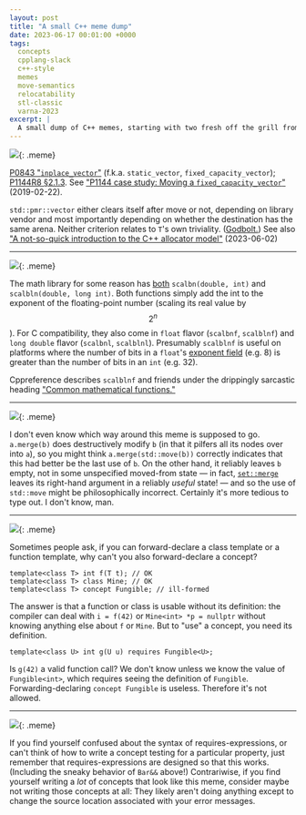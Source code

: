 ```yaml
---
layout: post
title: "A small C++ meme dump"
date: 2023-06-17 00:01:00 +0000
tags:
  concepts
  cpplang-slack
  c++-style
  memes
  move-semantics
  relocatability
  stl-classic
  varna-2023
excerpt: |
  A small dump of C++ memes, starting with two fresh off the grill from the Varna WG21 meeting.
---
```


![](/blog/images/2023-06-17-inplace-vector-argument.jpg){: .meme}

[P0843 "`inplace_vector`"](https://isocpp.org/files/papers/P0843R8.html#Move-semantics) (f.k.a. `static_vector`, `fixed_capacity_vector`);
[P1144R8 §2.1.3](https://www.open-std.org/jtc1/sc22/wg21/docs/papers/2023/p1144r8.html#benefit-fixed-capacity).
See ["P1144 case study: Moving a `fixed_capacity_vector`"](/blog/2019/02/22/p1144-fixed-capacity-vector/) (2019-02-22).

`std::pmr::vector` either clears itself after move or not, depending on library vendor and
most importantly depending on whether the destination has the same arena. Neither criterion
relates to `T`'s own triviality. ([Godbolt.](https://godbolt.org/z/PabzGMY4h))
See also ["A not-so-quick introduction to the C++ allocator model"](/blog/2023/06/02/not-so-quick-pmr/) (2023-06-02)

----

![](/blog/images/2023-06-17-scalblnf.jpg){: .meme}

The math library for some reason has [both](https://en.cppreference.com/w/cpp/numeric/math/scalbn)
`scalbn(double, int)` and `scalbln(double, long int)`. Both functions simply add the int to the exponent
of the floating-point number (scaling its real value by $$2^n$$). For C compatibility, they also come
in `float` flavor (`scalbnf`, `scalblnf`) and `long double` flavor (`scalbnl`, `scalblnl`).
Presumably `scalblnf` is useful on platforms where the number of bits in a `float`'s
[exponent field](/blog/2021/09/05/float-format/) (e.g. 8) is greater than the number of bits in an `int` (e.g. 32).

Cppreference describes `scalblnf` and friends under the drippingly sarcastic heading
["Common mathematical functions."](https://en.cppreference.com/w/cpp/numeric/math)

----

![](/blog/images/2023-06-17-but-i-like-this.jpg){: .meme}

I don't even know which way around this meme is supposed to go. `a.merge(b)` does destructively modify `b`
(in that it pilfers all its nodes over into `a`), so you might think `a.merge(std::move(b))` correctly
indicates that this had better be the last use of `b`. On the other hand, it reliably leaves `b` empty,
not in some unspecified moved-from state — in fact, [`set::merge`](https://en.cppreference.com/w/cpp/container/set/merge)
leaves its right-hand argument in a reliably _useful_ state! — and so the use of `std::move` might be
philosophically incorrect. Certainly it's more tedious to type out. I don't know, man.

----

![](/blog/images/2023-06-17-you-wouldnt-forward-declare-a-concept.png){: .meme}

Sometimes people ask, if you can forward-declare a class template or a function template, why can't
you also forward-declare a concept?

    template<class T> int f(T t); // OK
    template<class T> class Mine; // OK
    template<class T> concept Fungible; // ill-formed

The answer is that a function or class is usable without its definition: the compiler can deal with `i = f(42)`
or `Mine<int> *p = nullptr` without knowing anything else about `f` or `Mine`. But to "use" a concept, you need
its definition.

    template<class U> int g(U u) requires Fungible<U>;

Is `g(42)` a valid function call? We don't know unless we know the value of `Fungible<int>`, which requires
seeing the definition of `Fungible`. Forwarding-declaring `concept Fungible` is useless. Therefore it's
not allowed.

----

![](/blog/images/2023-06-17-my-concepts-look-like-this.jpg){: .meme}

If you find yourself confused about the syntax of requires-expressions, or can't think of how
to write a concept testing for a particular property, just remember that requires-expressions are
designed so that this works. (Including the sneaky behavior of `Bar&&` above!)
Contrariwise, if you find yourself writing a _lot_ of concepts that look like this meme,
consider maybe not writing those concepts at all: They likely aren't doing anything except
to change the source location associated with your error messages.
